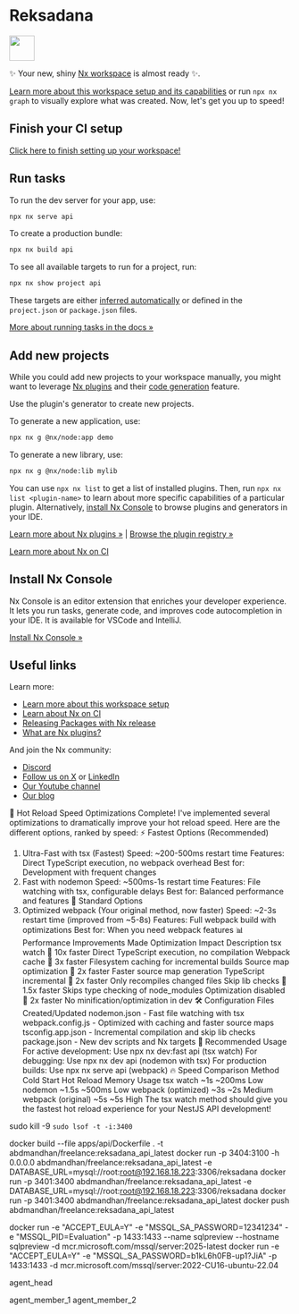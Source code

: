 # Reksadana

<a alt="Nx logo" href="https://nx.dev" target="_blank" rel="noreferrer"><img src="https://raw.githubusercontent.com/nrwl/nx/master/images/nx-logo.png" width="45"></a>

✨ Your new, shiny [Nx workspace](https://nx.dev) is almost ready ✨.

[Learn more about this workspace setup and its capabilities](https://nx.dev/nx-api/node?utm_source=nx_project&utm_medium=readme&utm_campaign=nx_projects) or run `npx nx graph` to visually explore what was created. Now, let's get you up to speed!

## Finish your CI setup

[Click here to finish setting up your workspace!](https://cloud.nx.app/connect/OZjEMQagCt)

## Run tasks

To run the dev server for your app, use:

```sh
npx nx serve api
```

To create a production bundle:

```sh
npx nx build api
```

To see all available targets to run for a project, run:

```sh
npx nx show project api
```

These targets are either [inferred automatically](https://nx.dev/concepts/inferred-tasks?utm_source=nx_project&utm_medium=readme&utm_campaign=nx_projects) or defined in the `project.json` or `package.json` files.

[More about running tasks in the docs &raquo;](https://nx.dev/features/run-tasks?utm_source=nx_project&utm_medium=readme&utm_campaign=nx_projects)

## Add new projects

While you could add new projects to your workspace manually, you might want to leverage [Nx plugins](https://nx.dev/concepts/nx-plugins?utm_source=nx_project&utm_medium=readme&utm_campaign=nx_projects) and their [code generation](https://nx.dev/features/generate-code?utm_source=nx_project&utm_medium=readme&utm_campaign=nx_projects) feature.

Use the plugin's generator to create new projects.

To generate a new application, use:

```sh
npx nx g @nx/node:app demo
```

To generate a new library, use:

```sh
npx nx g @nx/node:lib mylib
```

You can use `npx nx list` to get a list of installed plugins. Then, run `npx nx list <plugin-name>` to learn about more specific capabilities of a particular plugin. Alternatively, [install Nx Console](https://nx.dev/getting-started/editor-setup?utm_source=nx_project&utm_medium=readme&utm_campaign=nx_projects) to browse plugins and generators in your IDE.

[Learn more about Nx plugins &raquo;](https://nx.dev/concepts/nx-plugins?utm_source=nx_project&utm_medium=readme&utm_campaign=nx_projects) | [Browse the plugin registry &raquo;](https://nx.dev/plugin-registry?utm_source=nx_project&utm_medium=readme&utm_campaign=nx_projects)

[Learn more about Nx on CI](https://nx.dev/ci/intro/ci-with-nx#ready-get-started-with-your-provider?utm_source=nx_project&utm_medium=readme&utm_campaign=nx_projects)

## Install Nx Console

Nx Console is an editor extension that enriches your developer experience. It lets you run tasks, generate code, and improves code autocompletion in your IDE. It is available for VSCode and IntelliJ.

[Install Nx Console &raquo;](https://nx.dev/getting-started/editor-setup?utm_source=nx_project&utm_medium=readme&utm_campaign=nx_projects)

## Useful links

Learn more:

- [Learn more about this workspace setup](https://nx.dev/nx-api/node?utm_source=nx_project&utm_medium=readme&utm_campaign=nx_projects)
- [Learn about Nx on CI](https://nx.dev/ci/intro/ci-with-nx?utm_source=nx_project&utm_medium=readme&utm_campaign=nx_projects)
- [Releasing Packages with Nx release](https://nx.dev/features/manage-releases?utm_source=nx_project&utm_medium=readme&utm_campaign=nx_projects)
- [What are Nx plugins?](https://nx.dev/concepts/nx-plugins?utm_source=nx_project&utm_medium=readme&utm_campaign=nx_projects)

And join the Nx community:

- [Discord](https://go.nx.dev/community)
- [Follow us on X](https://twitter.com/nxdevtools) or [LinkedIn](https://www.linkedin.com/company/nrwl)
- [Our Youtube channel](https://www.youtube.com/@nxdevtools)
- [Our blog](https://nx.dev/blog?utm_source=nx_project&utm_medium=readme&utm_campaign=nx_projects)

🚀 Hot Reload Speed Optimizations Complete!
I've implemented several optimizations to dramatically improve your hot reload speed. Here are the different options, ranked by speed:
⚡ Fastest Options (Recommended)

1. Ultra-Fast with tsx (Fastest)
   Speed: ~200-500ms restart time
   Features: Direct TypeScript execution, no webpack overhead
   Best for: Development with frequent changes
2. Fast with nodemon
   Speed: ~500ms-1s restart time
   Features: File watching with tsx, configurable delays
   Best for: Balanced performance and features
   🔧 Standard Options
3. Optimized webpack (Your original method, now faster)
   Speed: ~2-3s restart time (improved from ~5-8s)
   Features: Full webpack build with optimizations
   Best for: When you need webpack features
   📊 Performance Improvements Made
   Optimization Impact Description
   tsx watch 🚀 10x faster Direct TypeScript execution, no compilation
   Webpack cache 🚀 3x faster Filesystem caching for incremental builds
   Source map optimization 🚀 2x faster Faster source map generation
   TypeScript incremental 🚀 2x faster Only recompiles changed files
   Skip lib checks 🚀 1.5x faster Skips type checking of node_modules
   Optimization disabled 🚀 2x faster No minification/optimization in dev
   🛠️ Configuration Files Created/Updated
   nodemon.json - Fast file watching with tsx
   webpack.config.js - Optimized with caching and faster source maps
   tsconfig.app.json - Incremental compilation and skip lib checks
   package.json - New dev scripts and Nx targets
   🎯 Recommended Usage
   For active development: Use npx nx dev:fast api (tsx watch)
   For debugging: Use npx nx dev api (nodemon with tsx)
   For production builds: Use npx nx serve api (webpack)
   🔥 Speed Comparison
   Method Cold Start Hot Reload Memory Usage
   tsx watch ~1s ~200ms Low
   nodemon ~1.5s ~500ms Low
   webpack (optimized) ~3s ~2s Medium
   webpack (original) ~5s ~5s High
   The tsx watch method should give you the fastest hot reload experience for your NestJS API development!

sudo kill -9 `sudo lsof -t -i:3400`

docker build --file apps/api/Dockerfile . -t abdmandhan/freelance:reksadana_api_latest
docker run -p 3404:3100 -h 0.0.0.0 abdmandhan/freelance:reksadana_api_latest -e DATABASE_URL=mysql://root:root@192.168.18.223:3306/reksadana
docker run -p 3401:3400 abdmandhan/freelance:reksadana_api_latest -e DATABASE_URL=mysql://root:root@192.168.18.223:3306/reksadana
docker run -p 3401:3400 abdmandhan/freelance:reksadana_api_latest
docker push abdmandhan/freelance:reksadana_api_latest

docker run -e "ACCEPT_EULA=Y" -e "MSSQL_SA_PASSWORD=12341234" -e "MSSQL_PID=Evaluation" -p 1433:1433 --name sqlpreview --hostname sqlpreview -d mcr.microsoft.com/mssql/server:2025-latest
docker run -e "ACCEPT_EULA=Y" -e "MSSQL_SA_PASSWORD=b1kL6h0FB-up1?JiA" -p 1433:1433 -d mcr.microsoft.com/mssql/server:2022-CU16-ubuntu-22.04

agent_head

agent_member_1
agent_member_2
